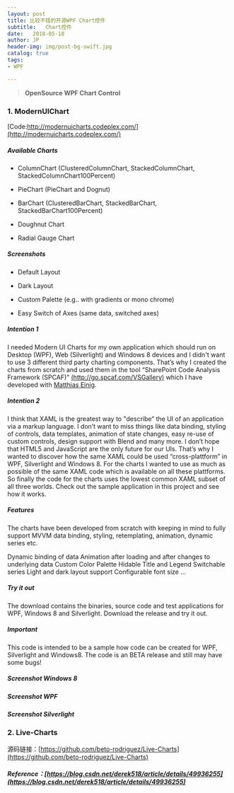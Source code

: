```yaml
---
layout: post
title: 比较不错的开源WPF Chart控件
subtitle:   Chart控件
date:   2018-05-18
author: JP
header-img: img/post-bg-swift.jpg
catalog: true
tags:
- WPF

---
```


>  **OpenSource WPF Chart Control**

### 1. ModernUIChart
[Code:http://modernuicharts.codeplex.com/](http://modernuicharts.codeplex.com/) <br>

##### Available Charts




- ColumnChart (ClusteredColumnChart, StackedColumnChart, StackedColumnChart100Percent)


- PieChart (PieChart and Dognut)


- BarChart (ClusteredBarChart, StackedBarChart, StackedBarChart100Percent)


- Doughnut Chart


- Radial Gauge Chart

##### Screenshots

- Default Layout



- Dark Layout


- Custom Palette (e.g.. with gradients or mono chrome)



- Easy Switch of Axes (same data, switched axes)


##### Intention 1
I needed Modern UI Charts for my own application which should run on Desktop (WPF), Web (Silverlight) and Windows 8 devices and I didn't want to use 3 different third party charting components. That’s why I created the charts from scratch and used them in the tool “SharePoint Code Analysis Framework (SPCAF)” [(http://go.spcaf.com/VSGallery)]((http://go.spcaf.com/VSGallery)) which I have developed with [Matthias Einig](https://archive.codeplex.com/).

##### Intention 2
I think that XAML is the greatest way to "describe” the UI of an application via a markup language. I don’t want to miss things like data binding, styling of controls, data templates, animation of state changes, easy re-use of custom controls, design support with Blend and many more. I don’t hope that HTML5 and JavaScript are the only future for our UIs. That’s why I wanted to discover how the same XAML could be used “cross-plattform” in WPF, Silverlight and Windows 8. For the charts I wanted to use as much as possible of the same XAML code which is available on all these plattforms. So finally the code for the charts uses the lowest common XAML subset of all three worlds. Check out the sample application in this project and see how it works.

##### Features
The charts have been developed from scratch with keeping in mind to fully support MVVM data binding, styling, retemplating, animation, dynamic series etc.

Dynamic binding of data
Animation after loading and after changes to underlying data
Custom Color Palette
Hidable Title and Legend
Switchable series
Light and dark layout support
Configurable font size
…
##### Try it out
The download contains the binaries, source code and test applications for WPF, Windows 8 and Silverlight. Download the release and try it out.

#####  	Important
This code is intended to be a sample how code can be created for WPF, Silverlight and Windows8. The code is an BETA release and still may have some bugs!

##### Screenshot Windows 8

 
##### Screenshot WPF


##### Screenshot Silverlight




### 2. Live-Charts

          


源码链接：[https://github.com/beto-rodriguez/Live-Charts](https://github.com/beto-rodriguez/Live-Charts)



##### Reference：[https://blog.csdn.net/derek518/article/details/49936255](https://blog.csdn.net/derek518/article/details/49936255)